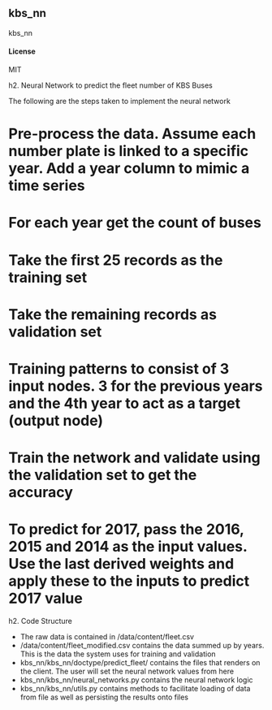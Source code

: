 ## kbs_nn

kbs_nn

#### License

MIT

h2. Neural Network to predict the fleet number of KBS Buses

The following are the steps taken to implement the neural network

# Pre-process the data. Assume each number plate is linked to a specific year. Add a year column to mimic a time series
# For each year get the count of buses
# Take the first 25 records as the training set
# Take the remaining records as validation set
# Training patterns to consist of 3 input nodes. 3 for the previous years and the 4th year to act as a target (output node)
# Train the network and validate using the validation set to get the accuracy
# To predict for 2017, pass the 2016, 2015 and 2014 as the input values. Use the last derived weights and apply these to the inputs to predict 2017 value

h2. Code Structure

* The raw data is contained in /data/content/fleet.csv
* /data/content/fleet_modified.csv contains the data summed up by years. This is the data the system uses for training and validation
* kbs_nn/kbs_nn/doctype/predict_fleet/ contains the files that renders on the client. The user will set the neural network values from here
* kbs_nn/kbs_nn/neural_networks.py contains the neural network logic
* kbs_nn/kbs_nn/utils.py contains methods to facilitate loading of data from file as well as persisting the results onto files